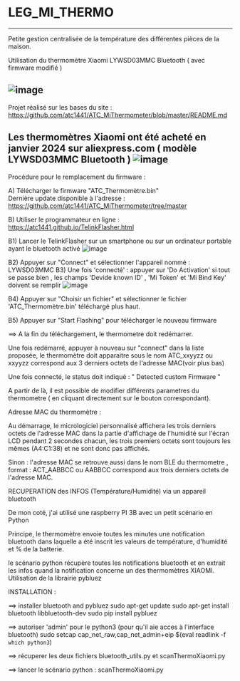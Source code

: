 # LEG_MI_THERMO
--------------------------------------------------
Petite gestion centralisée de la température des différentes pièces de la maison.

Utilisation du thermomètre Xiaomi LYWSD03MMC Bluetooth ( avec firmware modifié )

![image](https://github.com/legbruno2/LEG_MI_THERMO/assets/152851976/af1b1380-22df-42b6-a78d-fa6d2170fdc9)
--------------------------------------------------
Projet réalisé sur les bases du site : https://github.com/atc1441/ATC_MiThermometer/blob/master/README.md

Les thermomètres Xiaomi ont été acheté en janvier 2024 sur aliexpress.com ( modèle LYWSD03MMC Bluetooth )
![image](https://github.com/legbruno2/LEG_MI_THERMO/assets/152851976/471e73b4-5d71-4dab-a208-8f77034073b1)
----------------------------------------------------
Procédure pour le remplacement du firmware : 

A) Télécharger le firmware "ATC_Thermomètre.bin"  
   Dernière update disponible à l'adresse : https://github.com/atc1441/ATC_MiThermometer/tree/master

B) Utiliser le programmateur en ligne : https://atc1441.github.io/TelinkFlasher.html

B1) Lancer le TelinkFlasher sur un smartphone ou sur un ordinateur portable ayant le bluetooth activé
    ![image](https://github.com/legbruno2/LEG_MI_THERMO/assets/152851976/e6bee399-cdb1-4539-b531-f7611412ab2e)

B2) Appuyer sur "Connect"  et sélectionner l'appareil nommé : LYWSD03MMC
B3) Une fois 'connecté' : appuyer sur 'Do Activation'
    si tout se passe bien , les champs 'Devide known ID' , 'Mi Token' et 'Mi Bind Key' doivent se remplir
      ![image](https://github.com/legbruno2/LEG_MI_THERMO/assets/152851976/4e36ef82-ff20-4832-b72a-5eabbddeb217)

B4) Appuyer sur "Choisir un fichier"   et sélectionner le fichier 'ATC_Thermomètre.bin' téléchargé plus haut.

B5) Appuyer sur "Start Flashing" pour télécharger le nouveau firmware

==> A la fin du téléchargement, le thermometre doit redémarrer.

Une fois redémarré, appuyer à nouveau sur "connect"
dans la liste proposée, le thermomètre doit apparaitre sous le nom ATC_xxyyzz  ou xxyyzz correspond aux 3 derniers octets de l'adresse MAC(voir plus bas)

Une fois connecté, le status doit indiqué : " Detected custom Firmware "

A partir de là, il est possible de modifier différents parametres du thermometre ( en cliquant directement sur le bouton correspondant).

Adresse MAC du thermomètre : 

Au démarrage, le micrologiciel personnalisé affichera les trois derniers octets de l'adresse MAC dans la partie d'affichage de l'humidité sur l'écran LCD pendant 2 secondes chacun, les trois premiers octets sont toujours les mêmes (A4:C1:38) et ne sont donc pas affichés. 

Sinon : l'adresse MAC se retrouve aussi dans le nom BLE du thermometre , format : ACT_AABBCC ou AABBCC correspond aux trois derniers octets de l'adresse MAC.

RECUPERATION des INFOS (Température/Humidité) via un appareil bluetooth 

De mon coté, j'ai utilisé une raspberry PI 3B avec un petit scénario en Python

Principe, le thermomètre envoie toutes les minutes une notification bluetooth dans laquelle a été inscrit les valeurs de température, d'humidité et % de la batterie.

le scénario python récupère toutes les notifications bluetooth et en extrait les infos quand la notification concerne un des thermomètres XIAOMI.
Utilisation de la librairie pybluez

INSTALLATION :

==> installer bluetooth and pybluez
sudo apt-get update
sudo apt-get install bluetooth libbluetooth-dev
sudo pip install pybluez

==> autoriser 'admin' pour le python3  (pour qu'il aie acces à l'interface bluetooth)
sudo setcap cap_net_raw,cap_net_admin+eip $(eval readlink -f `which python3`)

==> récuperer les deux fichiers bluetooth_utils.py et scanThermoXiaomi.py

==> lancer le scénario python : scanThermoXiaomi.py
 
